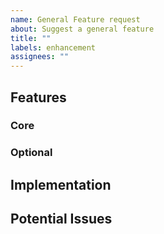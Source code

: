 ```yaml
---
name: General Feature request
about: Suggest a general feature
title: ""
labels: enhancement
assignees: ""
---
```


## Features

<!--- Add some general description of the main idea for this feature --->

### Core

<!--- Core features form the very basis of this feature request to make it meaningful --->

### Optional

<!--- Optional features are nice to haves that are meaningful but do not affect the overall idea even if left out --->

## Implementation

<!--- Add as many descriptive implementation guides as possible, if any --->

## Potential Issues

<!--- Add as many foreseeable issues as possible, if any --->